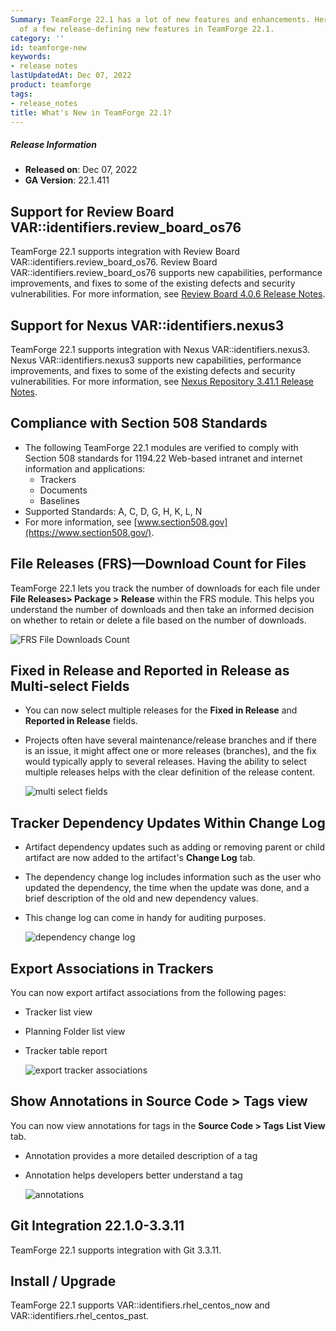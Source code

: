 ```yaml
---
Summary: TeamForge 22.1 has a lot of new features and enhancements. Here's a list
  of a few release-defining new features in TeamForge 22.1.
category: ''
id: teamforge-new
keywords:
- release notes
lastUpdatedAt: Dec 07, 2022
product: teamforge
tags:
- release_notes
title: What's New in TeamForge 22.1?
---
```


##### Release Information

* **Released on**: Dec 07, 2022
* **GA Version**: 22.1.411

## Support for Review Board VAR::identifiers.review_board_os76

TeamForge 22.1 supports integration with Review Board VAR::identifiers.review_board_os76. Review Board VAR::identifiers.review_board_os76 supports new capabilities, performance improvements, and fixes to some of the existing defects and security vulnerabilities. For more information, see [Review Board 4.0.6 Release Notes](https://www.reviewboard.org/docs/releasenotes/reviewboard/4.0.6/).

## Support for Nexus VAR::identifiers.nexus3

TeamForge 22.1 supports integration with Nexus VAR::identifiers.nexus3. Nexus VAR::identifiers.nexus3 supports new capabilities, performance improvements, and fixes to some of the existing defects and security vulnerabilities. For more information, see [Nexus Repository 3.41.1 Release Notes](https://help.sonatype.com/repomanager3/product-information/release-notes/2022-release-notes/nexus-repository-3.41.0---3.41.1-release-notes).

## Compliance with Section 508 Standards

* The following TeamForge 22.1 modules are verified to comply with Section 508 standards for 1194.22 Web-based intranet and internet information and applications:
  * Trackers
  * Documents
  * Baselines
* Supported Standards: A, C, D, G, H, K, L, N
* For more information, see [www.section508.gov](https://www.section508.gov/).

## File Releases (FRS)—Download Count for Files

TeamForge 22.1 lets you track the number of downloads for each file under **File Releases> Package > Release** within the FRS module. This helps you understand the number of downloads and then take an informed decision on whether to retain or delete a file based on the number of downloads.

![FRS File Downloads Count](/docs/assets/images/frsfiledownloadcount.png)

## Fixed in Release and Reported in Release as Multi-select Fields

* You can now select multiple releases for the **Fixed in Release** and **Reported in Release** fields.
* Projects often have several maintenance/release branches and if there is an issue, it might affect one or more releases (branches), and the fix would typically apply to several releases. Having the ability to select multiple releases helps with the clear definition of the release content.

  ![multi select fields](/docs/assets/images/multiselectfields.png)

## Tracker Dependency Updates Within Change Log  

* Artifact dependency updates such as adding or removing parent or child artifact are now added to the artifact's **Change Log** tab.
* The dependency change log includes information such as the user who updated the dependency, the time when the update was done, and a brief description of the old and new dependency values.
* This change log can come in handy for auditing purposes.
  
  ![dependency change log](/docs/assets/images/dependencychangelog.png)  


## Export Associations in Trackers

You can now export artifact associations from the following pages:

* Tracker list view
* Planning Folder list view
* Tracker table report

  ![export tracker associations](/docs/assets/images/exportassociations.png)  

## Show Annotations in Source Code > Tags view

You can now view annotations for tags in the **Source Code > Tags** **List View** tab.

* Annotation provides a more detailed description of a tag
* Annotation helps developers better understand a tag

  ![annotations](/docs/assets/images/annotations.png)  

## Git Integration 22.1.0-3.3.11

TeamForge 22.1 supports integration with Git 3.3.11.

## Install / Upgrade

TeamForge 22.1 supports VAR::identifiers.rhel_centos_now and VAR::identifiers.rhel_centos_past.